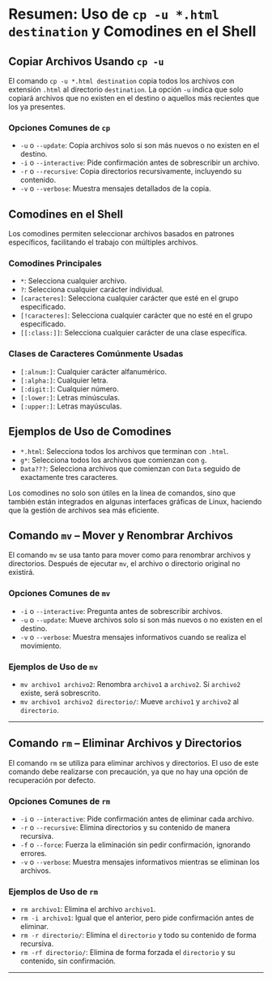 # Resumen: Uso de `cp -u *.html destination` y Comodines en el Shell

## Copiar Archivos Usando `cp -u`
El comando `cp -u *.html destination` copia todos los archivos con extensión `.html` al directorio `destination`. La opción `-u` indica que solo copiará archivos que no existen en el destino o aquellos más recientes que los ya presentes.

### Opciones Comunes de `cp`
- `-u` o `--update`: Copia archivos solo si son más nuevos o no existen en el destino.
- `-i` o `--interactive`: Pide confirmación antes de sobrescribir un archivo.
- `-r` o `--recursive`: Copia directorios recursivamente, incluyendo su contenido.
- `-v` o `--verbose`: Muestra mensajes detallados de la copia.

## Comodines en el Shell
Los comodines permiten seleccionar archivos basados en patrones específicos, facilitando el trabajo con múltiples archivos.

### Comodines Principales
- `*`: Selecciona cualquier archivo.
- `?`: Selecciona cualquier carácter individual.
- `[caracteres]`: Selecciona cualquier carácter que esté en el grupo especificado.
- `[!caracteres]`: Selecciona cualquier carácter que no esté en el grupo especificado.
- `[[:class:]]`: Selecciona cualquier carácter de una clase específica.

### Clases de Caracteres Comúnmente Usadas
- `[:alnum:]`: Cualquier carácter alfanumérico.
- `[:alpha:]`: Cualquier letra.
- `[:digit:]`: Cualquier número.
- `[:lower:]`: Letras minúsculas.
- `[:upper:]`: Letras mayúsculas.

## Ejemplos de Uso de Comodines
- `*.html`: Selecciona todos los archivos que terminan con `.html`.
- `g*`: Selecciona todos los archivos que comienzan con `g`.
- `Data???`: Selecciona archivos que comienzan con `Data` seguido de exactamente tres caracteres.

Los comodines no solo son útiles en la línea de comandos, sino que también están integrados en algunas interfaces gráficas de Linux, haciendo que la gestión de archivos sea más eficiente.

## Comando `mv` – Mover y Renombrar Archivos

El comando `mv` se usa tanto para mover como para renombrar archivos y directorios. Después de ejecutar `mv`, el archivo o directorio original no existirá.

### Opciones Comunes de `mv`
- `-i` o `--interactive`: Pregunta antes de sobrescribir archivos.
- `-u` o `--update`: Mueve archivos solo si son más nuevos o no existen en el destino.
- `-v` o `--verbose`: Muestra mensajes informativos cuando se realiza el movimiento.

### Ejemplos de Uso de `mv`
- `mv archivo1 archivo2`: Renombra `archivo1` a `archivo2`. Si `archivo2` existe, será sobrescrito.
- `mv archivo1 archivo2 directorio/`: Mueve `archivo1` y `archivo2` al `directorio`.

---

## Comando `rm` – Eliminar Archivos y Directorios

El comando `rm` se utiliza para eliminar archivos y directorios. El uso de este comando debe realizarse con precaución, ya que no hay una opción de recuperación por defecto.

### Opciones Comunes de `rm`
- `-i` o `--interactive`: Pide confirmación antes de eliminar cada archivo.
- `-r` o `--recursive`: Elimina directorios y su contenido de manera recursiva.
- `-f` o `--force`: Fuerza la eliminación sin pedir confirmación, ignorando errores.
- `-v` o `--verbose`: Muestra mensajes informativos mientras se eliminan los archivos.

### Ejemplos de Uso de `rm`
- `rm archivo1`: Elimina el archivo `archivo1`.
- `rm -i archivo1`: Igual que el anterior, pero pide confirmación antes de eliminar.
- `rm -r directorio/`: Elimina el `directorio` y todo su contenido de forma recursiva.
- `rm -rf directorio/`: Elimina de forma forzada el `directorio` y su contenido, sin confirmación.

---


